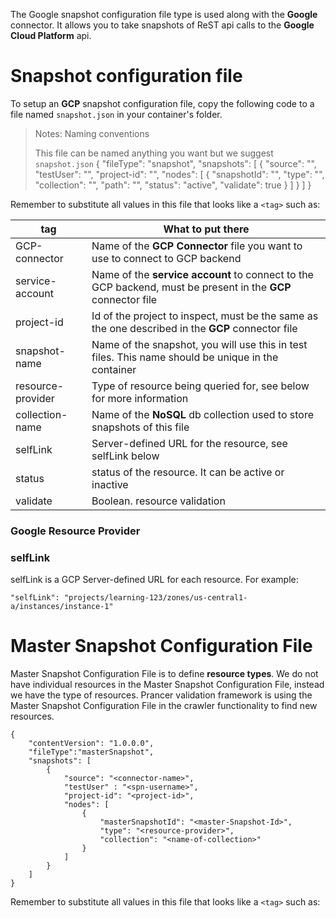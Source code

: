 The Google snapshot configuration file type is used along with the **Google** connector. It allows you to take snapshots of ReST api calls to the **Google Cloud Platform**  api.

# Snapshot configuration file

To setup an **GCP** snapshot configuration file, copy the following code to a file named `snapshot.json` in your container's folder.

> <NoteTitle>Notes: Naming conventions</NoteTitle>
>
> This file can be named anything you want but we suggest `snapshot.json`
    {
        "fileType": "snapshot",
        "snapshots": [
            {
                "source": "<GCP-Connector>",
                "testUser": "<service-account>",
                "project-id": "<project-id>",
                "nodes": [
                    {
                        "snapshotId": "<snapshot-name>",
                        "type": "<resource-provider>",
                        "collection": "<collection-name>",
                        "path": "<selfLink>",
                        "status": "active",
                        "validate": true
                    }
                ]
            }
        ]
    }

Remember to substitute all values in this file that looks like a `<tag>` such as:

| tag | What to put there |
|-----|-------------------|
| GCP-connector | Name of the **GCP Connector** file you want to use to connect to GCP backend |
| service-account | Name of the **service account**  to connect to the GCP backend, must be present in the **GCP** connector file |
| project-id | Id of the project to inspect, must be the same as the one described in the **GCP** connector file |
| snapshot-name | Name of the snapshot, you will use this in test files. This name should be unique in the container |
| resource-provider | Type of resource being queried for, see below for more information |
| collection-name | Name of the **NoSQL** db collection used to store snapshots of this file |
| selfLink | Server-defined URL for the resource, see selfLink below |
| status | status of the resource. It can be active or inactive |
| validate | Boolean. resource validation |

### Google Resource Provider



### selfLink

selfLink is a GCP Server-defined URL for each resource. For example:

    "selfLink": "projects/learning-123/zones/us-central1-a/instances/instance-1"

# Master Snapshot Configuration File
Master Snapshot Configuration File is to define **resource types**. We do not have individual resources in the Master Snapshot Configuration File, instead we have the type of resources.
Prancer validation framework is using the Master Snapshot Configuration File in the crawler functionality to find new resources.

```
{
    "contentVersion": "1.0.0.0",
    "fileType":"masterSnapshot",
    "snapshots": [
        {
            "source": "<connector-name>",
            "testUser" : "<spn-username>",
            "project-id": "<project-id>",
            "nodes": [
                {
                    "masterSnapshotId": "<master-Snapshot-Id>",
                    "type": "<resource-provider>",
                    "collection": "<name-of-collection>"
                }
            ]
        }
    ]
}
```
Remember to substitute all values in this file that looks like a `<tag>` such as:
